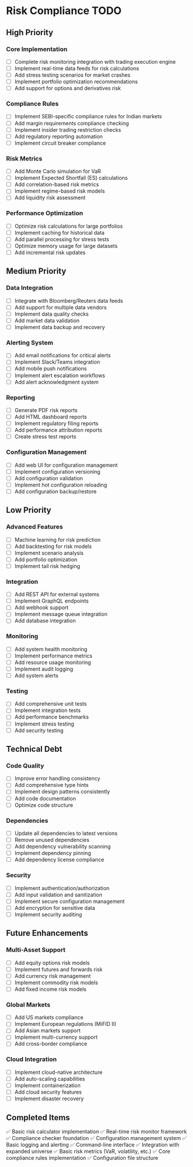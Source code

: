 # Risk Compliance TODO

## High Priority

### Core Implementation
- [ ] Complete risk monitoring integration with trading execution engine
- [ ] Implement real-time data feeds for risk calculations
- [ ] Add stress testing scenarios for market crashes
- [ ] Implement portfolio optimization recommendations
- [ ] Add support for options and derivatives risk

### Compliance Rules
- [ ] Implement SEBI-specific compliance rules for Indian markets
- [ ] Add margin requirements compliance checking
- [ ] Implement insider trading restriction checks
- [ ] Add regulatory reporting automation
- [ ] Implement circuit breaker compliance

### Risk Metrics
- [ ] Add Monte Carlo simulation for VaR
- [ ] Implement Expected Shortfall (ES) calculations
- [ ] Add correlation-based risk metrics
- [ ] Implement regime-based risk models
- [ ] Add liquidity risk assessment

### Performance Optimization
- [ ] Optimize risk calculations for large portfolios
- [ ] Implement caching for historical data
- [ ] Add parallel processing for stress tests
- [ ] Optimize memory usage for large datasets
- [ ] Add incremental risk updates

## Medium Priority

### Data Integration
- [ ] Integrate with Bloomberg/Reuters data feeds
- [ ] Add support for multiple data vendors
- [ ] Implement data quality checks
- [ ] Add market data validation
- [ ] Implement data backup and recovery

### Alerting System
- [ ] Add email notifications for critical alerts
- [ ] Implement Slack/Teams integration
- [ ] Add mobile push notifications
- [ ] Implement alert escalation workflows
- [ ] Add alert acknowledgment system

### Reporting
- [ ] Generate PDF risk reports
- [ ] Add HTML dashboard reports
- [ ] Implement regulatory filing reports
- [ ] Add performance attribution reports
- [ ] Create stress test reports

### Configuration Management
- [ ] Add web UI for configuration management
- [ ] Implement configuration versioning
- [ ] Add configuration validation
- [ ] Implement hot configuration reloading
- [ ] Add configuration backup/restore

## Low Priority

### Advanced Features
- [ ] Machine learning for risk prediction
- [ ] Add backtesting for risk models
- [ ] Implement scenario analysis
- [ ] Add portfolio optimization
- [ ] Implement tail risk hedging

### Integration
- [ ] Add REST API for external systems
- [ ] Implement GraphQL endpoints
- [ ] Add webhook support
- [ ] Implement message queue integration
- [ ] Add database integration

### Monitoring
- [ ] Add system health monitoring
- [ ] Implement performance metrics
- [ ] Add resource usage monitoring
- [ ] Implement audit logging
- [ ] Add system alerts

### Testing
- [ ] Add comprehensive unit tests
- [ ] Implement integration tests
- [ ] Add performance benchmarks
- [ ] Implement stress testing
- [ ] Add security testing

## Technical Debt

### Code Quality
- [ ] Improve error handling consistency
- [ ] Add comprehensive type hints
- [ ] Implement design patterns consistently
- [ ] Add code documentation
- [ ] Optimize code structure

### Dependencies
- [ ] Update all dependencies to latest versions
- [ ] Remove unused dependencies
- [ ] Add dependency vulnerability scanning
- [ ] Implement dependency pinning
- [ ] Add dependency license compliance

### Security
- [ ] Implement authentication/authorization
- [ ] Add input validation and sanitization
- [ ] Implement secure configuration management
- [ ] Add encryption for sensitive data
- [ ] Implement security auditing

## Future Enhancements

### Multi-Asset Support
- [ ] Add equity options risk models
- [ ] Implement futures and forwards risk
- [ ] Add currency risk management
- [ ] Implement commodity risk models
- [ ] Add fixed income risk models

### Global Markets
- [ ] Add US markets compliance
- [ ] Implement European regulations (MiFID II)
- [ ] Add Asian markets support
- [ ] Implement multi-currency support
- [ ] Add cross-border compliance

### Cloud Integration
- [ ] Implement cloud-native architecture
- [ ] Add auto-scaling capabilities
- [ ] Implement containerization
- [ ] Add cloud security features
- [ ] Implement disaster recovery

## Completed Items
✅ Basic risk calculator implementation
✅ Real-time risk monitor framework
✅ Compliance checker foundation
✅ Configuration management system
✅ Basic logging and alerting
✅ Command-line interface
✅ Integration with expanded universe
✅ Basic risk metrics (VaR, volatility, etc.)
✅ Core compliance rules implementation
✅ Configuration file structure
